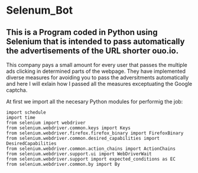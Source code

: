# Selenum_Bot
## This is a Program coded in Python using Selenium that is intended to pass automatically the advertisements of the URL shorter ouo.io. 

This company pays a small amount for every user that passes the multiple ads clicking in determined parts of the webpage. They have implemented diverse measures for avoiding you to pass the adversitments automatically and here I will exlain how I passed all the measures exceptuating the Google captcha.

At first we import all the necesary Python modules for performig the job:

```
import schedule
import time
from selenium import webdriver
from selenium.webdriver.common.keys import Keys
from selenium.webdriver.firefox.firefox_binary import FirefoxBinary
from selenium.webdriver.common.desired_capabilities import DesiredCapabilities
from selenium.webdriver.common.action_chains import ActionChains
from selenium.webdriver.support.ui import WebDriverWait
from selenium.webdriver.support import expected_conditions as EC
from selenium.webdriver.common.by import By
```
